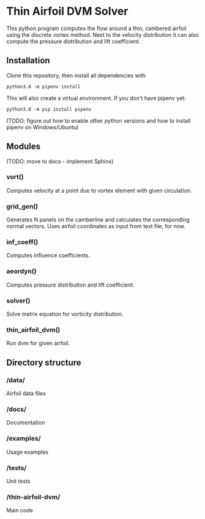 # Thin Airfoil DVM Solver
This python program computes the flow around a thin, cambered airfoil using the discrete vortex method. Next to the 
velocity distribution it can also compute the pressure distribution and lift coefficient.

## Installation
Clone this repository, then install all dependencies with 
```
python3.8 -m pipenv install
```
This will also create a virtual environment. If you don't have pipenv yet:

```
python3.8 -m pip install pipenv
```

(TODO: figure out how to enable other python versions and how to install pipenv on Windows/Ubuntu)

## Modules
(TODO: move to docs - implement Sphinx)

### vort()
Computes velocity at a point due to vortex element with given circulation.

### grid_gen()
Generates N panels on the camberline and calculates the corresponding normal vectors. Uses airfoil
coordinates as input from text file, for now.

### inf_coeff()
Computes influence coefficients.

### aeordyn()
Computes pressure distribution and lift coefficient.

### solver()
Solve matrix equation for vorticity distribution.

### thin_airfoil_dvm()
Run dvm for given airfoil.

## Directory structure

### /data/
Airfoil data files

### /docs/
Documentation

### /examples/
Usage examples

### /tests/
Unit tests

### /thin-airfoil-dvm/
Main code

